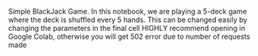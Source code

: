 Simple BlackJack Game. In this notebook, we are playing a 5-deck game where the deck is shuffled every 5 hands. This can be changed easily by changing the parameters in the final cell
HIGHLY recommend opening in Google Colab, otherwise you will get 502 error due to number of requests made
